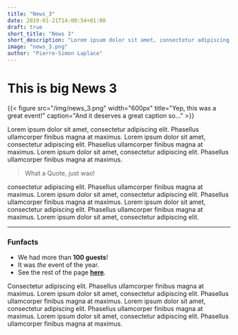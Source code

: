 ```yaml
---
title: "News_3"
date: 2019-01-21T14:00:54+01:00
draft: true
short_title: "News 3"
short_description: "Lorem ipsum dolor sit amet, consectetur adipiscing elit. Phasellus ullamcorper finibus magna at maximus."
image: "news_3.png"
author: "Pierre-Simon Laplace"
---
```

# This is big News 3

{{< figure src="/img/news_3.png" width="600px" title="Yep, this was a great event!" caption="And it deserves a great caption so..." >}}

Lorem ipsum dolor sit amet, consectetur adipiscing elit. Phasellus ullamcorper finibus magna at maximus. Lorem ipsum dolor sit amet, consectetur adipiscing elit. Phasellus ullamcorper finibus magna at maximus. Lorem ipsum dolor sit amet, 
consectetur adipiscing elit. Phasellus ullamcorper finibus magna at maximus.

> What a Quote, just wao!

consectetur adipiscing elit. Phasellus ullamcorper finibus magna at maximus. Lorem ipsum dolor sit amet, consectetur adipiscing elit. Phasellus ullamcorper finibus magna at maximus. Lorem ipsum dolor sit amet, consectetur adipiscing elit. Phasellus ullamcorper finibus magna at maximus. Lorem ipsum dolor sit amet, 
consectetur adipiscing elit.
<hr>

### Funfacts

- We had more than **100 guests**!
- It was *the* event of the year.
- See the rest of the page [**here**](http://theodoridis.pages.mi.hdm-stuttgart.de/hdm-ai-website/).


Consectetur adipiscing elit. Phasellus ullamcorper finibus magna at maximus. Lorem ipsum dolor sit amet, consectetur adipiscing elit. Phasellus ullamcorper finibus magna at maximus. Lorem ipsum dolor sit amet, consectetur adipiscing elit. Phasellus ullamcorper finibus magna at maximus. Lorem ipsum dolor sit amet, 
consectetur adipiscing elit. Phasellus ullamcorper finibus magna at maximus.
